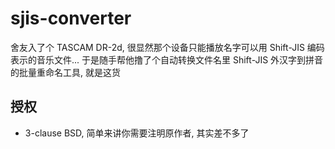 # sjis-converter

舍友入了个 TASCAM DR-2d, 很显然那个设备只能播放名字可以用 Shift-JIS 编码表示的音乐文件... 于是随手帮他撸了个自动转换文件名里 Shift-JIS 外汉字到拼音的批量重命名工具, 就是这货


## 授权

* 3-clause BSD, 简单来讲你需要注明原作者, 其实差不多了


<!-- vim:set ai et ts=4 sw=4 sts=4 fenc=utf-8: -->
